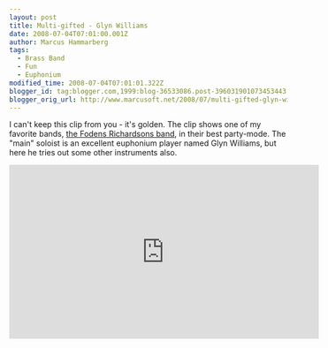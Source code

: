 ```yaml
---
layout: post
title: Multi-gifted - Glyn Williams
date: 2008-07-04T07:01:00.001Z
author: Marcus Hammarberg
tags:
  - Brass Band
  - Fun
  - Euphonium
modified_time: 2008-07-04T07:01:01.322Z
blogger_id: tag:blogger.com,1999:blog-36533086.post-396031901073453443
blogger_orig_url: http://www.marcusoft.net/2008/07/multi-gifted-glyn-williams.html
---
```


I can't keep this clip from you - it's golden. The clip shows one of my favorite bands, [the Fodens Richardsons band](http://www.fodensband.co.uk/), in their best party-mode. The "main" soloist is an excellent euphonium player named Glyn Williams, but here he tries out some other instruments also.

<iframe width="560" height="315" src="https://www.youtube.com/embed/GMZF4zzQrmA?si=JfFInu2GcCfwe2MZ" title="YouTube video player" frameborder="0" allow="accelerometer; autoplay; clipboard-write; encrypted-media; gyroscope; picture-in-picture; web-share" referrerpolicy="strict-origin-when-cross-origin" allowfullscreen></iframe>
